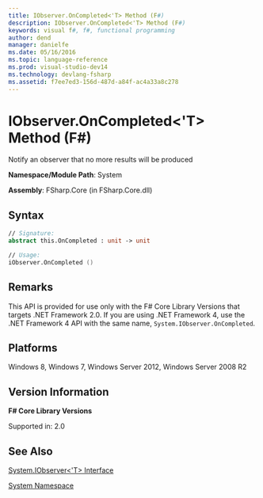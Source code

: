 ```yaml
---
title: IObserver.OnCompleted<'T> Method (F#)
description: IObserver.OnCompleted<'T> Method (F#)
keywords: visual f#, f#, functional programming
author: dend
manager: danielfe
ms.date: 05/16/2016
ms.topic: language-reference
ms.prod: visual-studio-dev14
ms.technology: devlang-fsharp
ms.assetid: f7ee7ed3-156d-487d-a84f-ac4a33a8c278 
---
```


# IObserver.OnCompleted<'T> Method (F#)

Notify an observer that no more results will be produced

**Namespace/Module Path**: System

**Assembly**: FSharp.Core (in FSharp.Core.dll)


## Syntax

```fsharp
// Signature:
abstract this.OnCompleted : unit -> unit

// Usage:
iObserver.OnCompleted ()
```

## Remarks
This API is provided for use only with the F# Core Library Versions that targets .NET Framework 2.0. If you are using .NET Framework 4, use the .NET Framework 4 API with the same name, `System.IObserver.OnCompleted`.


## Platforms
Windows 8, Windows 7, Windows Server 2012, Windows Server 2008 R2


## Version Information
**F# Core Library Versions**

Supported in: 2.0

## See Also
[System.IObserver&#60;'T&#62; Interface](System.IObserver%5B%27T%5D-Interface-%5BFSharp%5D.md)

[System Namespace](System-Namespace-%5BFSharp%5D.md)